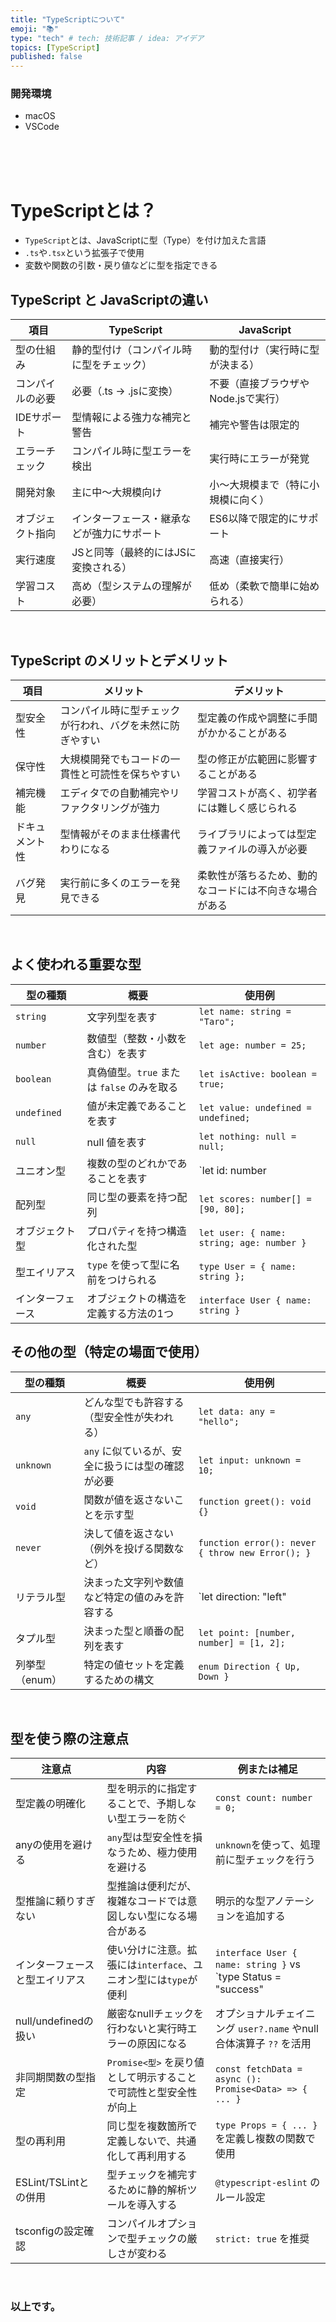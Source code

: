 ```yaml
---
title: "TypeScriptについて"
emoji: "📚"
type: "tech" # tech: 技術記事 / idea: アイデア
topics: [TypeScript]
published: false
---
```

### 開発環境
- macOS
- VSCode

<br>
<br>
<br>

# TypeScriptとは？
- `TypeScript`とは、JavaScriptに型（Type）を付け加えた言語
- `.ts`や`.tsx`という拡張子で使用
- 変数や関数の引数・戻り値などに型を指定できる


## TypeScript と JavaScriptの違い

| 項目             | TypeScript                                     | JavaScript                              |
|------------------|------------------------------------------------|------------------------------------------|
| 型の仕組み       | 静的型付け（コンパイル時に型をチェック）       | 動的型付け（実行時に型が決まる）        |
| コンパイルの必要 | 必要（.ts → .jsに変換）                        | 不要（直接ブラウザやNode.jsで実行）     |
| IDEサポート      | 型情報による強力な補完と警告                   | 補完や警告は限定的                      |
| エラーチェック   | コンパイル時に型エラーを検出                   | 実行時にエラーが発覚                     |
| 開発対象         | 主に中〜大規模向け                             | 小〜大規模まで（特に小規模に向く）      |
| オブジェクト指向 | インターフェース・継承などが強力にサポート     | ES6以降で限定的にサポート               |
| 実行速度         | JSと同等（最終的にはJSに変換される）           | 高速（直接実行）                         |
| 学習コスト       | 高め（型システムの理解が必要）                 | 低め（柔軟で簡単に始められる）           |


<br>

## TypeScript のメリットとデメリット

| 項目     | メリット                                                                 | デメリット                                      |
|----------|--------------------------------------------------------------------------|-------------------------------------------------|
| 型安全性 | コンパイル時に型チェックが行われ、バグを未然に防ぎやすい               | 型定義の作成や調整に手間がかかることがある      |
| 保守性   | 大規模開発でもコードの一貫性と可読性を保ちやすい                         | 型の修正が広範囲に影響することがある            |
| 補完機能 | エディタでの自動補完やリファクタリングが強力                            | 学習コストが高く、初学者には難しく感じられる    |
| ドキュメント性 | 型情報がそのまま仕様書代わりになる                                  | ライブラリによっては型定義ファイルの導入が必要   |
| バグ発見 | 実行前に多くのエラーを発見できる                                         | 柔軟性が落ちるため、動的なコードには不向きな場合がある |


<br>

## よく使われる重要な型

| 型の種類 | 概要 | 使用例 |
| --- | --- | --- |
| `string` | 文字列型を表す | `let name: string = "Taro";` |
| `number` | 数値型（整数・小数を含む）を表す | `let age: number = 25;` |
| `boolean` | 真偽値型。`true` または `false` のみを取る | `let isActive: boolean = true;` |
| `undefined` | 値が未定義であることを表す | `let value: undefined = undefined;` |
| `null` | null 値を表す | `let nothing: null = null;` |
| ユニオン型 | 複数の型のどれかであることを表す | `let id: number | string;` |
| 配列型 | 同じ型の要素を持つ配列 | `let scores: number[] = [90, 80];` |
| オブジェクト型 | プロパティを持つ構造化された型 | `let user: { name: string; age: number }` |
| 型エイリアス | `type` を使って型に名前をつけられる | `type User = { name: string };` |
| インターフェース | オブジェクトの構造を定義する方法の1つ | `interface User { name: string }` |

## その他の型（特定の場面で使用）

| 型の種類 | 概要 | 使用例 |
| --- | --- | --- |
| `any` | どんな型でも許容する（型安全性が失われる） | `let data: any = "hello";` |
| `unknown` | `any` に似ているが、安全に扱うには型の確認が必要 | `let input: unknown = 10;` |
| `void` | 関数が値を返さないことを示す型 | `function greet(): void {}` |
| `never` | 決して値を返さない（例外を投げる関数など） | `function error(): never { throw new Error(); }` |
| リテラル型 | 決まった文字列や数値など特定の値のみを許容する | `let direction: "left" | "right";` |
| タプル型 | 決まった型と順番の配列を表す | `let point: [number, number] = [1, 2];` |
| 列挙型（enum） | 特定の値セットを定義するための構文 | `enum Direction { Up, Down }` |


<br>

## 型を使う際の注意点

| 注意点                          | 内容                                                                 | 例または補足                                                                 |
|-------------------------------|----------------------------------------------------------------------|------------------------------------------------------------------------------|
| 型定義の明確化                 | 型を明示的に指定することで、予期しない型エラーを防ぐ                    | `const count: number = 0;`                                                   |
| anyの使用を避ける             | `any`型は型安全性を損なうため、極力使用を避ける                         | `unknown`を使って、処理前に型チェックを行う                                 |
| 型推論に頼りすぎない           | 型推論は便利だが、複雑なコードでは意図しない型になる場合がある         | 明示的な型アノテーションを追加する                                          |
| インターフェースと型エイリアス | 使い分けに注意。拡張には`interface`、ユニオン型には`type`が便利          | `interface User { name: string }` vs `type Status = "success" | "error"` |
| null/undefinedの扱い           | 厳密なnullチェックを行わないと実行時エラーの原因になる                  | オプショナルチェイニング `user?.name` やnull合体演算子 `??` を活用         |
| 非同期関数の型指定             | `Promise<型>` を戻り値として明示することで可読性と型安全性が向上         | `const fetchData = async (): Promise<Data> => { ... }`                      |
| 型の再利用                     | 同じ型を複数箇所で定義しないで、共通化して再利用する                    | `type Props = { ... }` を定義し複数の関数で使用                              |
| ESLint/TSLintとの併用          | 型チェックを補完するために静的解析ツールを導入する                      | `@typescript-eslint` のルール設定                                            |
| tsconfigの設定確認             | コンパイルオプションで型チェックの厳しさが変わる                         | `strict: true` を推奨                                                        |


<br>


### 以上です。

<br>
<br>
<br>